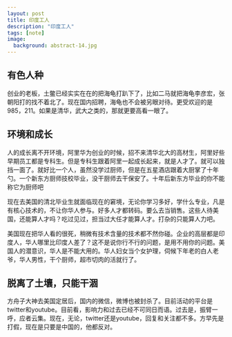 ```yaml
---
layout: post
title: 印度工人
description: "印度工人"
tags: [note]
image:
  background: abstract-14.jpg
---
```


## 有色人种

创业的老板，土鳖已经实实在在的把海龟打趴下了，比如二马就把海龟李彦宏，张朝阳打的找不着北了。现在国内招聘，海龟也不会被另眼对待。更受欢迎的是985，211。如果是清华，武大之类的，那就更要高看一眼了。

## 环境和成长

人的成长离不开环境，阿里华为创业的时候，招不来清华北大的高材生，阿里好些早期员工都是专科生。但是专科生跟着阿里一起成长起来，就是人才了。就可以独挡一面了。就好比一个人，虽然没学过厨师，但是在五星酒店跟着大厨掌了十年勺。一个新东方厨师技校毕业，没干厨师去干保安了。十年后新东方毕业的你不能称它为厨师吧

现在去美国的清北毕业生就面临现在的窘境，无论你学习多好，学什么专业，凡是有核心技术的，不让你华人参与。好多人才都转码。要么去当销售。这些人待美国，还能算人才吗？吃过见过，担当过大任才能算人才。打杂的只能算人力吧。

美国现在把华人看的很死，稍微有技术含量的技术都不然你碰。企业的高层都是印度人，华人哪里比印度人差了？这不是说你行不行的问题，是用不用你的问题。美国人的潜意识，华人是不能大用的。华人妇女当个女护理，伺候下年老的白人老爷，华人男性，干个厨师，超市切肉的活就行了。

## 脱离了土壤，只能干涸

方舟子大神去美国定居后，国内的微信，微博也被封杀了。目前活动的平台是twitter和youtube。目前看，影响力和过去已经不可同日而语。过去是，振臂一呼，应者云集。现在，无论，twitter还是youtube，回复和关注都不多。方早先是打假，现在是只要是中国的，他都反对。






